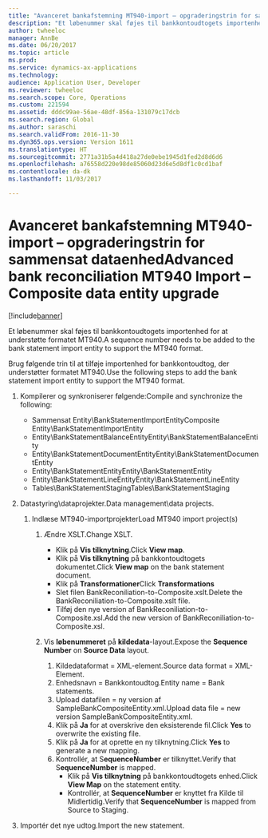 ```yaml
---
title: "Avanceret bankafstemning MT940-import – opgraderingstrin for sammensat dataenhed"
description: "Et løbenummer skal føjes til bankkontoudtogets importenhed for at understøtte formatet MT940."
author: twheeloc
manager: AnnBe
ms.date: 06/20/2017
ms.topic: article
ms.prod: 
ms.service: dynamics-ax-applications
ms.technology: 
audience: Application User, Developer
ms.reviewer: twheeloc
ms.search.scope: Core, Operations
ms.custom: 221594
ms.assetid: dddc99ae-56ae-48df-856a-131079c17dcb
ms.search.region: Global
ms.author: saraschi
ms.search.validFrom: 2016-11-30
ms.dyn365.ops.version: Version 1611
ms.translationtype: HT
ms.sourcegitcommit: 2771a31b5a4d418a27de0ebe1945d1fed2d8d6d6
ms.openlocfilehash: a76558d220e98de85060d23d6e5d8df1c0cd1baf
ms.contentlocale: da-dk
ms.lasthandoff: 11/03/2017

---
```


# <a name="advanced-bank-reconciliation-mt940-import--composite-data-entity-upgrade"></a><span data-ttu-id="1508e-103">Avanceret bankafstemning MT940-import – opgraderingstrin for sammensat dataenhed</span><span class="sxs-lookup"><span data-stu-id="1508e-103">Advanced bank reconciliation MT940 Import – Composite data entity upgrade</span></span>

[!include[banner](../includes/banner.md)]


<span data-ttu-id="1508e-104">Et løbenummer skal føjes til bankkontoudtogets importenhed for at understøtte formatet MT940.</span><span class="sxs-lookup"><span data-stu-id="1508e-104">A sequence number needs to be added to the bank statement import entity to support the MT940 format.</span></span> 

<span data-ttu-id="1508e-105">Brug følgende trin til at tilføje importenhed for bankkontoudtog, der understøtter formatet MT940.</span><span class="sxs-lookup"><span data-stu-id="1508e-105">Use the following steps to add the bank statement import entity to support the MT940 format.</span></span>

1.  <span data-ttu-id="1508e-106">Kompilerer og synkroniserer følgende:</span><span class="sxs-lookup"><span data-stu-id="1508e-106">Compile and synchronize the following:</span></span>
    -   <span data-ttu-id="1508e-107">Sammensat Entity\\BankStatementImportEntity</span><span class="sxs-lookup"><span data-stu-id="1508e-107">Composite Entity\\BankStatementImportEntity</span></span>
    -   <span data-ttu-id="1508e-108">Entity\\BankStatementBalanceEntity</span><span class="sxs-lookup"><span data-stu-id="1508e-108">Entity\\BankStatementBalanceEntity</span></span>
    -   <span data-ttu-id="1508e-109">Entity\\BankStatementDocumentEntity</span><span class="sxs-lookup"><span data-stu-id="1508e-109">Entity\\BankStatementDocumentEntity</span></span>
    -   <span data-ttu-id="1508e-110">Entity\\BankStatementEntity</span><span class="sxs-lookup"><span data-stu-id="1508e-110">Entity\\BankStatementEntity</span></span>
    -   <span data-ttu-id="1508e-111">Entity\\BankStatementLineEntity</span><span class="sxs-lookup"><span data-stu-id="1508e-111">Entity\\BankStatementLineEntity</span></span>
    -   <span data-ttu-id="1508e-112">Tables\\BankStatementStaging</span><span class="sxs-lookup"><span data-stu-id="1508e-112">Tables\\BankStatementStaging</span></span>

2.  <span data-ttu-id="1508e-113">Datastyring\\dataprojekter.</span><span class="sxs-lookup"><span data-stu-id="1508e-113">Data management\\data projects.</span></span>
    1.  <span data-ttu-id="1508e-114">Indlæse MT940-importprojekter</span><span class="sxs-lookup"><span data-stu-id="1508e-114">Load MT940 import project(s)</span></span>
        1.  <span data-ttu-id="1508e-115">Ændre XSLT.</span><span class="sxs-lookup"><span data-stu-id="1508e-115">Change XSLT.</span></span>
            -   <span data-ttu-id="1508e-116">Klik på **Vis tilknytning**.</span><span class="sxs-lookup"><span data-stu-id="1508e-116">Click **View map**.</span></span>
            -   <span data-ttu-id="1508e-117">Klik på **Vis tilknytning** på bankkontoudtogets dokumentet.</span><span class="sxs-lookup"><span data-stu-id="1508e-117">Click **View map** on the bank statement document.</span></span>
            -   <span data-ttu-id="1508e-118">Klik på **Transformationer**</span><span class="sxs-lookup"><span data-stu-id="1508e-118">Click **Transformations**</span></span>
            -   <span data-ttu-id="1508e-119">Slet filen BankReconiliation-to-Composite.xslt.</span><span class="sxs-lookup"><span data-stu-id="1508e-119">Delete the BankReconiliation-to-Composite.xslt file.</span></span>
            -   <span data-ttu-id="1508e-120">Tilføj den nye version af BankReconiliation-to-Composite.xsl.</span><span class="sxs-lookup"><span data-stu-id="1508e-120">Add the new version of BankReconiliation-to-Composite.xsl.</span></span>

        2.  <span data-ttu-id="1508e-121">Vis **løbenummeret** på **kildedata**-layout.</span><span class="sxs-lookup"><span data-stu-id="1508e-121">Expose the **Sequence Number** on **Source Data** layout.</span></span>
            1.  <span data-ttu-id="1508e-122">Kildedataformat = XML-element.</span><span class="sxs-lookup"><span data-stu-id="1508e-122">Source data format = XML-Element.</span></span>
            2.  <span data-ttu-id="1508e-123">Enhedsnavn = Bankkontoudtog.</span><span class="sxs-lookup"><span data-stu-id="1508e-123">Entity name = Bank statements.</span></span>
            3.  <span data-ttu-id="1508e-124">Upload datafilen = ny version af SampleBankCompositeEntity.xml.</span><span class="sxs-lookup"><span data-stu-id="1508e-124">Upload data file = new version SampleBankCompositeEntity.xml.</span></span>
            4.  <span data-ttu-id="1508e-125">Klik på **Ja** for at overskrive den eksisterende fil.</span><span class="sxs-lookup"><span data-stu-id="1508e-125">Click **Yes** to overwrite the existing file.</span></span>
            5.  <span data-ttu-id="1508e-126">Klik på **Ja** for at oprette en ny tilknytning.</span><span class="sxs-lookup"><span data-stu-id="1508e-126">Click **Yes** to generate a new mapping.</span></span>
            6.  <span data-ttu-id="1508e-127">Kontrollér, at S**equenceNumber** er tilknyttet.</span><span class="sxs-lookup"><span data-stu-id="1508e-127">Verify that S**equenceNumber** is mapped.</span></span>
                -   <span data-ttu-id="1508e-128">Klik på **Vis tilknytning** på bankkontoudtogets enhed.</span><span class="sxs-lookup"><span data-stu-id="1508e-128">Click **View Map** on the statement entity.</span></span>
                -   <span data-ttu-id="1508e-129">Kontrollér, at **SequenceNumber** er knyttet fra Kilde til Midlertidig.</span><span class="sxs-lookup"><span data-stu-id="1508e-129">Verify that **SequenceNumber** is mapped from Source to Staging.</span></span>

3.  <span data-ttu-id="1508e-130">Importér det nye udtog.</span><span class="sxs-lookup"><span data-stu-id="1508e-130">Import the new statement.</span></span>





